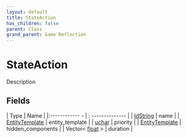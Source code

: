 ```yaml
---
layout: default
title: StateAction
has_children: false
parent: Class
grand_parent: Game Reflection
---
```

# StateAction
Description 

## Fields
| Type | Name |
|:------------ - | : -------------- |
| [IdString](game-reflection/components/id_string.md) | name |
| [EntityTemplate](game-reflection/classes/entity_template.md) | entity_template |
| [uchar](game-reflection/enums/uchar.md) | priority |
| [EntityTemplate](game-reflection/classes/entity_template.md) | hidden_components |
| Vector< [float](game-reflection/components/float.md) > | duration |
